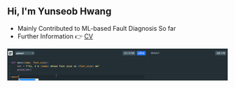 ## Hi, I'm Yunseob Hwang

- Mainly Contributed to ML-based Fault Diagnosis So far
- Further Information 👉 [CV](https://github.com/YunseobHwang/CV)

![profile](./images/profile.gif)
